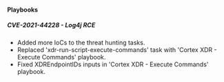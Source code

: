 
#### Playbooks
##### CVE-2021-44228 - Log4j RCE
- Added more IoCs to the threat hunting tasks.
- Replaced 'xdr-run-script-execute-commands' task with 'Cortex XDR - Execute Commands' playbook.
- Fixed XDREndpointIDs inputs in 'Cortex XDR - Execute Commands' playbook. 